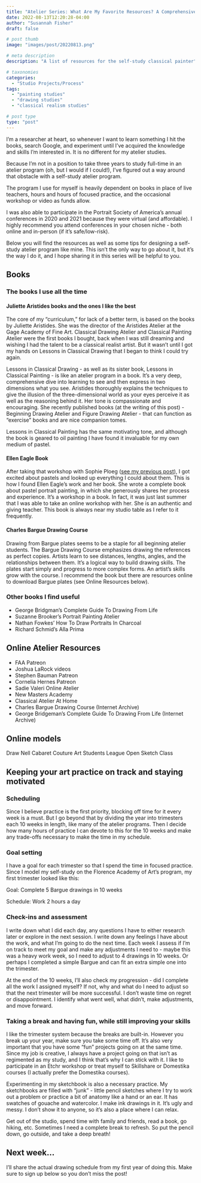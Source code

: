 ```yaml
---
title: "Atelier Series: What Are My Favorite Resources? A Comprehensive Learning List For Self Taught Artists"
date: 2022-08-13T12:20:28-04:00
author: "Susannah Fisher"
draft: false

# post thumb
image: "images/post/20220813.png"

# meta description
description: "A list of resources for the self-study classical painter"

# taxonomies
categories:
  - "Studio Projects/Process"
tags:
  - "painting studies"
  - "drawing studies"
  - "classical realism studies"

# post type
type: "post"
---
```


I’m a researcher at heart, so whenever I want to learn something I hit the books, search Google, and experiment until I’ve acquired the knowledge and skills I’m interested in. It is no different for my atelier studies.

Because I’m not in a position to take three years to study full-time in an atelier program (oh, but I would if I could!), I’ve figured out a way around that obstacle with a self-study atelier program.

The program I use for myself is heavily dependent on books in place of live teachers, hours and hours of focused practice, and the occasional workshop or video as funds allow.

I was also able to participate in the Portrait Society of America’s annual conferences in 2020 and 2021 because they were virtual (and affordable). I highly recommend you attend conferences in your chosen niche - both online and in-person (if it’s safe/low-risk).

Below you will find the resources as well as some tips for designing a self-study atelier program like mine. This isn’t the only way to go about it, but it’s the way I do it, and I hope sharing it in this series will be helpful to you.

## Books
### The books I use all the time
#### Juliette Aristides books and the ones I like the best
The core of my “curriculum,” for lack of a better term, is based on the books by Juliette Aristides. She was the director of the Aristides Atelier at the Gage Academy of Fine Art. Classical Drawing Atelier and Classical Painting Atelier were the first books I bought, back when I was still dreaming and wishing I had the talent to be a classical realist artist. But it wasn’t until I got my hands on Lessons in Classical Drawing that I began to think I could try again.

Lessons in Classical Drawing - as well as its sister book, Lessons in Classical Painting - is like an atelier program in a book. It’s a very deep, comprehensive dive into learning to see and then express in two dimensions what you see. Aristides thoroughly explains the techniques to give the illusion of the three-dimensional world as your eyes perceive it as well as the reasoning behind it. Her tone is compassionate and encouraging. She recently published books (at the writing of this post) - Beginning Drawing Atelier and Figure Drawing Atelier - that can function as “exercise” books and are nice companion tomes.

Lessons in Classical Painting has the same motivating tone, and although the book is geared to oil painting I have found it invaluable for my own medium of pastel.
#### Ellen Eagle Book
After taking that workshop with Sophie Ploeg ([see my previous post](/blog/self-taught-atelier/)), I got excited about pastels and looked up everything I could about them. This is how I found Ellen Eagle’s work and her book. She wrote a complete book about pastel portrait painting, in which she generously shares her process and experience. It’s a workshop in a book. In fact, it was just last summer that I was able to take an online workshop with her. She is an authentic and giving teacher. This book is always near my studio table as I refer to it frequently. 
#### Charles Bargue Drawing Course
Drawing from Bargue plates seems to be a staple for all beginning atelier students. The Bargue Drawing Course emphasizes drawing the references as perfect copies. Artists learn to see distances, lengths, angles, and the relationships between them. It’s a logical way to build drawing skills. The plates start simply and progress to more complex forms. An artist’s skills grow with the course. I recommend the book but there are resources online to download Bargue plates (see Online Resources below).
### Other books I find useful
 - George Bridgman’s Complete Guide To Drawing From Life
 - Suzanne Brooker’s Portrait Painting Atelier
 - Nathan Fowkes’ How To Draw Portraits In Charcoal
 - Richard Schmid’s Alla Prima

## Online Atelier Resources
  - FAA Patreon 
  - Joshua LaRock videos
  - Stephen Bauman Patreon 
  - Cornelia Hernes Patreon 
  - Sadie Valeri Online Atelier 
  - New Masters Academy 
  - Classical Atelier At Home 
  - Charles Bargue Drawing Course (Internet Archive) 
  - George Bridgeman’s Complete Guide To Drawing From Life (Internet Archive) 

## Online models
  Draw Nell 
  Cabaret Couture 
  Art Students League Open Sketch Class 

## Keeping your art practice on track and staying motivated
### Scheduling
Since I believe practice is the first priority, blocking off time for it every week is a must. But I go beyond that by dividing the year into trimesters each 10 weeks in length, like many of the atelier programs. Then I decide how many hours of practice I can devote to this for the 10 weeks and make any trade-offs necessary to make the time in my schedule.    
### Goal setting
I have a goal for each trimester so that I spend the time in focused practice. Since I model my self-study on the Florence Academy of Art’s program, my first trimester looked like this:

Goal: Complete 5 Bargue drawings in 10 weeks

Schedule: Work 2 hours a day

### Check-ins and assessment
I write down what I did each day, any questions I have to either research later or explore in the next session. I write down any feelings I have about the work, and what I’m going to do the next time. Each week I assess if I’m on track to meet my goal and make any adjustments I need to - maybe this was a heavy work week, so I need to adjust to 4 drawings in 10 weeks. Or perhaps I completed a simple Bargue and can fit an extra simple one into the trimester. 

At the end of the 10 weeks, I’ll also check my progression - did I complete all the work I assigned myself? If not, why and what do I need to adjust so that the next trimester will be more successful. I don’t waste time on regret or disappointment. I identify what went well, what didn’t, make adjustments, and move forward.
### Taking a break and having fun, while still improving your skills
I like the trimester system because the breaks are built-in. However you break up your year, make sure you take some time off. It’s also very important that you have some “fun” projects going on at the same time. Since my job is creative, I always have a project going on that isn’t as regimented as my study, and I think that’s why I can stick with it. I like to participate in an Etchr workshop or treat myself to Skillshare or Domestika courses (I actually prefer the Domestika courses).

Experimenting in my sketchbook is also a necessary practice. My sketchbooks are filled with “junk” - little pencil sketches where I try to work out a problem or practice a bit of anatomy like a hand or an ear. It has swatches of gouache and watercolor. I make ink drawings in it. It’s ugly and messy. I don’t show it to anyone, so it’s also a place where I can relax.

Get out of the studio, spend time with family and friends, read a book, go hiking, etc. Sometimes I need a complete break to refresh. So put the pencil down, go outside, and take a deep breath!
## Next week…
I’ll share the actual drawing schedule from my first year of doing this. Make sure to sign up below so you don’t miss the post!


